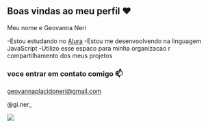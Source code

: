 ## Boas vindas ao meu perfil ❤️

Meu nome e Geovanna Neri

-Estou estudando no [Alura](httsp://alura.com.br)
-Estou me desenvoolvendo na linguagem JavaScript
-Utilizo esse espaco para minha organizacao r compartilhamento dos meus projetos

### voce entrar em contato comigo 📫

geovannaplacidoneri@gmail.com

@gi.ner_

![](https://media1.tenor.com/m/AJxvWqFkCnoAAAAC/hello-kitty-sunglasses.gif)

